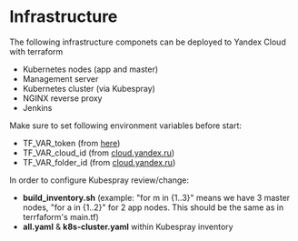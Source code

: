 # Infrastructure
The following infrastructure componets can be deployed to Yandex Cloud with terraform
* Kubernetes nodes (app and master)
* Management server
* Kubernetes cluster (via Kubespray)
* NGINX reverse proxy
* Jenkins

  
Make sure to set following environment variables before start:
* TF_VAR_token (from [here](https://yandex.cloud/ru/docs/iam/concepts/authorization/oauth-token))
* TF_VAR_cloud_id (from [cloud.yandex.ru](https://console.yandex.cloud/))
* TF_VAR_folder_id (from [cloud.yandex.ru](https://console.yandex.cloud/))
  
In order to configure Kubespray review/change:
* **build_inventory.sh** (example: "for m in {1..3}" means we have 3 master nodes, "for a in {1..2}" for 2 app nodes. This should be the same as in terrfaform's main.tf)
* **all.yaml** & **k8s-cluster.yaml** within Kubespray inventory
